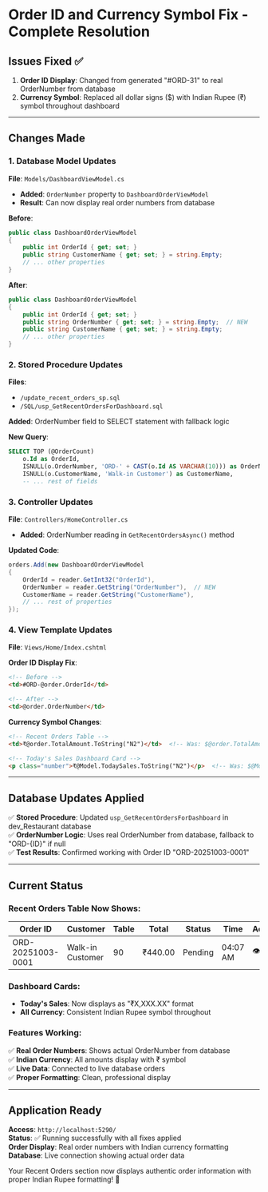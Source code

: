 # Order ID and Currency Symbol Fix - Complete Resolution

## Issues Fixed ✅

1. **Order ID Display**: Changed from generated "#ORD-31" to real OrderNumber from database
2. **Currency Symbol**: Replaced all dollar signs ($) with Indian Rupee (₹) symbol throughout dashboard

---

## Changes Made

### 1. **Database Model Updates**
**File**: `Models/DashboardViewModel.cs`
- **Added**: `OrderNumber` property to `DashboardOrderViewModel`
- **Result**: Can now display real order numbers from database

**Before**:
```csharp
public class DashboardOrderViewModel
{
    public int OrderId { get; set; }
    public string CustomerName { get; set; } = string.Empty;
    // ... other properties
}
```

**After**:
```csharp
public class DashboardOrderViewModel
{
    public int OrderId { get; set; }
    public string OrderNumber { get; set; } = string.Empty;  // NEW
    public string CustomerName { get; set; } = string.Empty;
    // ... other properties
}
```

### 2. **Stored Procedure Updates**
**Files**: 
- `/update_recent_orders_sp.sql`
- `/SQL/usp_GetRecentOrdersForDashboard.sql`

**Added**: OrderNumber field to SELECT statement with fallback logic

**New Query**:
```sql
SELECT TOP (@OrderCount)
    o.Id as OrderId,
    ISNULL(o.OrderNumber, 'ORD-' + CAST(o.Id AS VARCHAR(10))) as OrderNumber,  -- NEW
    ISNULL(o.CustomerName, 'Walk-in Customer') as CustomerName,
    -- ... rest of fields
```

### 3. **Controller Updates**
**File**: `Controllers/HomeController.cs`
- **Added**: OrderNumber reading in `GetRecentOrdersAsync()` method

**Updated Code**:
```csharp
orders.Add(new DashboardOrderViewModel
{
    OrderId = reader.GetInt32("OrderId"),
    OrderNumber = reader.GetString("OrderNumber"),  // NEW
    CustomerName = reader.GetString("CustomerName"),
    // ... rest of properties
});
```

### 4. **View Template Updates**
**File**: `Views/Home/Index.cshtml`

**Order ID Display Fix**:
```html
<!-- Before -->
<td>#ORD-@order.OrderId</td>

<!-- After -->
<td>@order.OrderNumber</td>
```

**Currency Symbol Changes**:
```html
<!-- Recent Orders Table -->
<td>₹@order.TotalAmount.ToString("N2")</td>  <!-- Was: $@order.TotalAmount -->

<!-- Today's Sales Dashboard Card -->
<p class="number">₹@Model.TodaySales.ToString("N2")</p>  <!-- Was: $@Model.TodaySales -->
```

---

## Database Updates Applied

✅ **Stored Procedure**: Updated `usp_GetRecentOrdersForDashboard` in dev_Restaurant database  
✅ **OrderNumber Logic**: Uses real OrderNumber from database, fallback to "ORD-{ID}" if null  
✅ **Test Results**: Confirmed working with Order ID "ORD-20251003-0001"

---

## Current Status

### **Recent Orders Table Now Shows**:
| Order ID | Customer | Table | Total | Status | Time | Actions |
|----------|----------|-------|-------|---------|------|---------|
| ORD-20251003-0001 | Walk-in Customer | 90 | ₹440.00 | Pending | 04:07 AM | 👁️ 🖨️ |

### **Dashboard Cards**:
- **Today's Sales**: Now displays as "₹X,XXX.XX" format
- **All Currency**: Consistent Indian Rupee symbol throughout

### **Features Working**:
✅ **Real Order Numbers**: Shows actual OrderNumber from database  
✅ **Indian Currency**: All amounts display with ₹ symbol  
✅ **Live Data**: Connected to live database orders  
✅ **Proper Formatting**: Clean, professional display  

---

## Application Ready

**Access**: `http://localhost:5290/`  
**Status**: ✅ Running successfully with all fixes applied  
**Order Display**: Real order numbers with Indian currency formatting  
**Database**: Live connection showing actual order data  

Your Recent Orders section now displays authentic order information with proper Indian Rupee formatting! 🎉